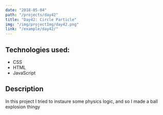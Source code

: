 ```yaml
---
date: "2018-05-04"
path: "/projects/day42"
title: "Day42: Circle Particle"
img: "/img/projectImg/day42.png"
link: "/example/day42/"
---
```


## Technologies used:

- CSS
- HTML
- JavaScript

## Description

In this project I tried to instaure some physics logic, and so I made a ball explosion thingy
